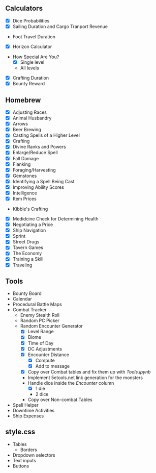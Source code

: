 ## Calculators
* [x] Dice Probabilities
* [x] Sailing Duration and Cargo Tranport Revenue
* Foot Travel Duration
* [x] Horizon Calculator
* How Special Are You?
    * [x] Single level
    * All levels
* [x] Crafting Duration
* [x] Bounty Reward

## Homebrew
* [x] Adjusting Races
* [x] Animal Husbandry
* [x] Arrows
* [x] Beer Brewing
* [x] Casting Spells of a Higher Level
* [x] Crafting
* [x] Divine Ranks and Powers
* [x] Enlarge/Reduce Spell
* [x] Fall Damage
* [x] Flanking
* [x] Foraging/Harvesting
* [x] Gemstones
* [x] Identifying a Spell Being Cast
* [x] Improving Ability Scores
* [x] Intelligence
* [x] Item Prices
* Kibble's Crafting
* [x] Medidcine Check for Determining Health
* [x] Negotiating a Price
* [x] Ship Navigation
* [x] Sprint
* [x] Street Drugs
* [x] Tavern Games
* [x] The Economy
* [x] Training a Skill
* [x] Traveling

## Tools
* Bounty Board
* Calendar
* Procedural Battle Maps
* Combat Tracker
    * Enemy Stealth Roll
    * Random PC Picker
    * Random Encounter Generator
        * [x] Level Range
        * [x] Biome
        * [x] Time of Day
        * [x] DC Adjustments
        * [x] Encounter Distance
            * [x] Compute
            * [x] Add to message
        * [x] Copy over Combat tables and fix them up with *Tools.ipynb*
        * Implement 5etools.net link generation for the monsters 
        * Handle dice inside the *Encounter* column
            * [x] 1 die
            * 2 dice
        * Copy over Non-combat Tables
* Spell Helper
* Downtime Activities
* Ship Expenses

## style.css
* Tables
    * Borders
* Dropdown selectors
* Text inputs
* Buttons
